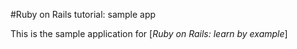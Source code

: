 #Ruby on Rails tutorial: sample app

This is the sample application for [*Ruby on Rails: learn by example*]